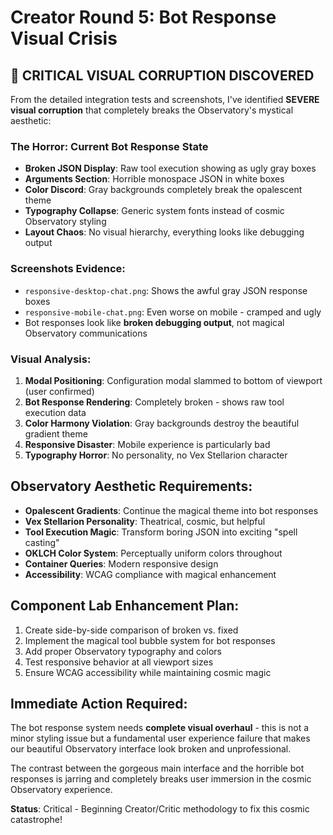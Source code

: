 # Creator Round 5: Bot Response Visual Crisis

## 🚨 CRITICAL VISUAL CORRUPTION DISCOVERED

From the detailed integration tests and screenshots, I've identified **SEVERE visual corruption** that completely breaks the Observatory's mystical aesthetic:

### The Horror: Current Bot Response State
- **Broken JSON Display**: Raw tool execution showing as ugly gray boxes
- **Arguments Section**: Horrible monospace JSON in white boxes
- **Color Discord**: Gray backgrounds completely break the opalescent theme  
- **Typography Collapse**: Generic system fonts instead of cosmic Observatory styling
- **Layout Chaos**: No visual hierarchy, everything looks like debugging output

### Screenshots Evidence:
- `responsive-desktop-chat.png`: Shows the awful gray JSON response boxes
- `responsive-mobile-chat.png`: Even worse on mobile - cramped and ugly
- Bot responses look like **broken debugging output**, not magical Observatory communications

### Visual Analysis:
1. **Modal Positioning**: Configuration modal slammed to bottom of viewport (user confirmed)
2. **Bot Response Rendering**: Completely broken - shows raw tool execution data
3. **Color Harmony Violation**: Gray backgrounds destroy the beautiful gradient theme
4. **Responsive Disaster**: Mobile experience is particularly bad
5. **Typography Horror**: No personality, no Vex Stellarion character

## Observatory Aesthetic Requirements:
- **Opalescent Gradients**: Continue the magical theme into bot responses
- **Vex Stellarion Personality**: Theatrical, cosmic, but helpful
- **Tool Execution Magic**: Transform boring JSON into exciting "spell casting"
- **OKLCH Color System**: Perceptually uniform colors throughout
- **Container Queries**: Modern responsive design
- **Accessibility**: WCAG compliance with magical enhancement

## Component Lab Enhancement Plan:
1. Create side-by-side comparison of broken vs. fixed
2. Implement the magical tool bubble system for bot responses
3. Add proper Observatory typography and colors
4. Test responsive behavior at all viewport sizes
5. Ensure WCAG accessibility while maintaining cosmic magic

## Immediate Action Required:
The bot response system needs **complete visual overhaul** - this is not a minor styling issue but a fundamental user experience failure that makes our beautiful Observatory interface look broken and unprofessional.

The contrast between the gorgeous main interface and the horrible bot responses is jarring and completely breaks user immersion in the cosmic Observatory experience.

**Status**: Critical - Beginning Creator/Critic methodology to fix this cosmic catastrophe!